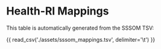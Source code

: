 # Health-RI Mappings

<!-- [Download the full SSSOM mapping.]() -->

This table is automatically generated from the SSSOM TSV:

{{ read_csv('./assets/sssom_mappings.tsv', delimiter='\t') }}
